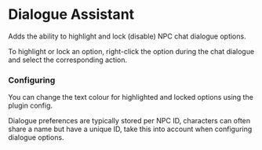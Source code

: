 # Dialogue Assistant
Adds the ability to highlight and lock (disable) NPC chat dialogue options.

To highlight or lock an option, right-click the option during the chat dialogue and select the corresponding action.

### Configuring

You can change the text colour for highlighted and locked options using the plugin config.

Dialogue preferences are typically stored per NPC ID, characters can often share a name but have a unique ID, take this into account when configuring dialogue options.
